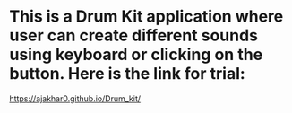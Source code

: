 # This is a Drum Kit application where user can create different sounds using keyboard or clicking on the button. Here is the link for trial:
https://ajakhar0.github.io/Drum_kit/
